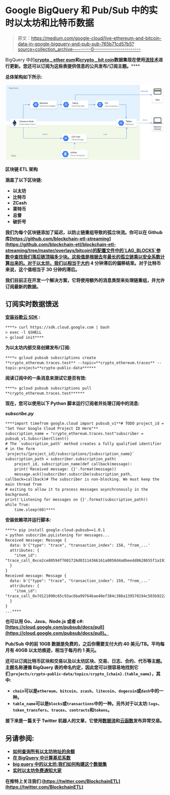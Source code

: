 # Google BigQuery 和 Pub/Sub 中的实时以太坊和比特币数据

> 原文：<https://medium.com/google-cloud/live-ethereum-and-bitcoin-data-in-google-bigquery-and-pub-sub-765b71cd57b5?source=collection_archive---------0----------------------->

BigQuery 中的[**crypto _ ether eum**](https://console.cloud.google.com/bigquery?p=bigquery-public-data&d=crypto_ethereum&t=transactions&page=table)**和**[**crypto _ bit coin**](https://console.cloud.google.com/bigquery?p=bigquery-public-data&d=crypto_bitcoin&t=transactions&page=table)**数据集现在使用[流技术](https://cloud.google.com/bigquery/streaming-data-into-bigquery)进行更新。您还可以订阅为这些表提供信息的公共发布/订阅主题。******

******总体架构如下所示:******

******![](img/4f39bb0a43f3ab49bcfac8ff22971ff1.png)******

******区块链 ETL 架构******

******涵盖了以下区块链:******

*   ******以太坊******
*   ******比特币******
*   ******ZCash******
*   ******莱特币******
*   ******总督******
*   ******破折号******

******我们为每个区块链添加了延迟，以防止链重组导致的孤立块流。你可以在 Github 库[https://github.com/blockchain-etl-streaming](https://github.com/blockchain-etl/blockchain-etl-streaming/tree/master/overlays/bitcoin)的配置文件中的`LAG_BLOCKS`参数中查找我们落后链顶端多少块。这些值是根据去年最长的孤立链乘以安全系数计算出来的。对于以太坊，我们以相当于大约 4 分钟滞后的偏移结束。对于比特币来说，这个值相当于 30 分钟的滞后。******

******我们目前正在开发一个解决方案，它将使用额外的消息类型来处理链重组，并允许订阅最新的数据。******

## ******订阅实时数据馈送******

******[安装谷歌云 SDK](https://cloud.google.com/sdk/docs/downloads-interactive) :******

```
****> curl https://sdk.cloud.google.com | bash
> exec -l $SHELL
> gcloud init****
```

******为以太坊内部交易创建发布/订阅:******

```
****> gcloud pubsub subscriptions create **crypto_ethereum.traces.test** --topic=**crypto_ethereum.traces** --topic-project=**crypto-public-data******
```

******阅读订阅中的一条消息来测试它是否有效:******

```
****> gcloud pubsub subscriptions pull **crypto_ethereum.traces.test******
```

******现在，您可以使用以下 Python 脚本运行订阅者并处理订阅中的消息:******

*******subscribe.py*******

```
****import timefrom google.cloud import pubsub_v1**# TODO project_id = "Set Your Google Cloud Project ID Here"**
subscription_name = "crypto_ethereum.traces.test"subscriber = pubsub_v1.SubscriberClient()
# The `subscription_path` method creates a fully qualified identifier
# in the form `projects/{project_id}/subscriptions/{subscription_name}`
subscription_path = subscriber.subscription_path(
    project_id, subscription_name)def callback(message):
    print('Received message: {}'.format(message))
    message.ack()subscriber.subscribe(subscription_path, callback=callback)# The subscriber is non-blocking. We must keep the main thread from
# exiting to allow it to process messages asynchronously in the background.
print('Listening for messages on {}'.format(subscription_path))
while True:
    time.sleep(60)****
```

******安装依赖项并运行脚本:******

```
****> pip install google-cloud-pubsub==1.0.1
> python subscribe.pyListening for messages...
Received message: Message {
  data: b'{"type": "trace", "transaction_index": 158, "from_...'
  attributes: {
    "item_id": "trace_call_0xce2ce80594f7601726d03114366161a0050d4a0beedd8628655f1a19319f203d_"
  }
}
Received message: Message {
  data: b'{"type": "trace", "transaction_index": 159, "from_...'
  attributes: {
    "item_id": "trace_call_0x7d121090c65c93ac6ba99764bae40ef384c388a139578194c503b92228ccfb3d_"
  }
}
...****
```

******也可以用 Go、Java、Node.js 或者 c#:[https://cloud.google.com/pubsub/docs/pull](https://cloud.google.com/pubsub/docs/pull)。******

******Pub/Sub 中的前 10GB 数据是免费的，之后你需要支付大约 40 美元/TB。平均每月有 40GB 以太坊痕迹，相当于每月约 1 美元。******

******还可以订阅比特币区块和交易以及以太坊区块、交易、日志、合约、代币等主题。主题名称遵循 BigQuery 表的命名约定，因此您可以很容易地找到它们:`projects/crypto-public-data/topics/crypto_{chain}.{table_name}`，其中:******

*   ******`chain`可以是`ethereum`、`bitcoin`、`zcash`、`litecoin`、`dogecoin`或`dash`中的一种。******
*   ******`table_name`可以是`blocks`或`transactions`中的一种。另外对于以太坊:`logs`、`token_transfers`、`traces`、`contracts`和`tokens`。******

******接下来是一篇关于 Twitter 机器人的文章，它使用[数据流](https://cloud.google.com/dataflow)和[云函数](https://cloud.google.com/functions)发布异常交易。******

## ******另请参阅:******

*   ******[如何查询所有以太坊地址的余额](/google-cloud/how-to-query-balances-for-all-ethereum-addresses-in-bigquery-fb594e4034a7)******
*   ******[在 BigQuery 中计算基尼系数](/google-cloud/calculating-gini-coefficient-in-bigquery-3bc162c82168)******
*   ******[big query 中的以太坊:我们如何构建这个数据集](https://cloud.google.com/blog/products/data-analytics/ethereum-bigquery-how-we-built-dataset)******
*   ******[实时以太坊免费通知大家](/google-cloud/real-time-ethereum-notifications-for-everyone-for-free-a76e72e45026)******

******在推特上关注我们:[https://twitter.com/BlockchainETL](https://twitter.com/BlockchainETL)******
